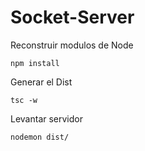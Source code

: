 # Socket-Server

Reconstruir modulos de Node

```
npm install
```

Generar el Dist

```
tsc -w
```

Levantar servidor
```
nodemon dist/
```